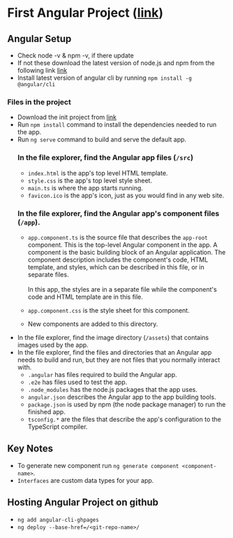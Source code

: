 # First Angular Project ([link](https://dshreddy.github.io/homes/))

## Angular Setup
- Check node -v & npm -v, if there update
- If not these download the latest version of node.js and npm from the following link [link](https://nodejs.org/en/download/package-manager)
- Install latest version of angular cli by running `npm install -g @angular/cli`

### Files in the project
- Download the init project from [link](https://angular.dev/tutorials/first-app)
- Run `npm install` command to install the dependencies needed to run the app.
- Run `ng serve` command to build and serve the default app.
    ### In the file explorer, find the Angular app files (`/src`)
    - `index.html` is the app's top level HTML template.
    - `style.css` is the app's top level style sheet.
    - `main.ts` is where the app starts running.
    - `favicon.ico` is the app's icon, just as you would find in any web site.
    ### In the file explorer, find the Angular app's component files (`/app`).
    - `app.component.ts` is the source file that describes the `app-root` component. This is the top-level Angular component in the app. A component is the basic building block of an Angular application. The component description includes the component's code, HTML template, and styles, which can be described in this file, or in separate files. <br> <br> In this app, the styles are in a separate file while the component's code and HTML template are in this file.

    - `app.component.css` is the style sheet for this component.
    - New components are added to this directory.
- In the file explorer, find the image directory (`/assets`) that contains images used by the app.
- In the file explorer, find the files and directories that an Angular app needs to build and run, but they are not files that you normally interact with.
    - `.angular` has files required to build the Angular app.
    - `.e2e` has files used to test the app.
    - `.node_modules` has the node.js packages that the app uses.
    - `angular.json` describes the Angular app to the app building tools.
    - `package.json` is used by npm (the node package manager) to run the finished app.
    - `tsconfig.*` are the files that describe the app's configuration to the TypeScript compiler.


## Key Notes
- To generate new component run `ng generate component <component-name>`.
- `Interfaces` are custom data types for your app.

## Hosting Angular Project on github
- `ng add angular-cli-ghpages`
- `ng deploy --base-href=/<git-repo-name>/`
